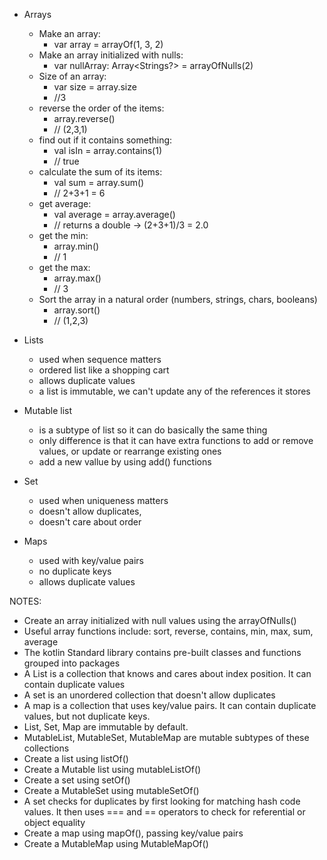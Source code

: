 * Arrays
  * Make an array: 
    * var array = arrayOf(1, 3, 2)
  * Make an array initialized with nulls: 
    * var nullArray: Array<Strings?> = arrayOfNulls(2)
  * Size of an array: 
    * var size = array.size 
    * //3
  * reverse the order of the items:
    * array.reverse() 
    * // (2,3,1)
  * find out if it contains something:
    * val isIn = array.contains(1) 
    * // true
  * calculate the sum of its items:
    * val sum = array.sum()
    * // 2+3+1 = 6
  * get average:
    * val average = array.average() 
    * // returns a double -> (2+3+1)/3 = 2.0
  * get the min:
    * array.min() 
    * // 1
  * get the max:
    * array.max()
    * // 3
  * Sort the array in a natural order (numbers, strings, chars, booleans)
    * array.sort()
    * // (1,2,3)

* Lists 
  * used when sequence matters
  * ordered list like a shopping cart
  * allows duplicate values
  * a list is immutable, we can't update any of the references it stores
* Mutable list
  * is a subtype of list so it can do basically the same thing
  * only difference is that it can have extra functions to add or remove values, or update or rearrange existing ones
  * add a new vallue by using add() functions
* Set
  * used when uniqueness matters
  * doesn't allow duplicates,
  * doesn't care about order
* Maps
  * used with key/value pairs
  * no duplicate keys
  * allows duplicate values

NOTES:

* Create an array initialized with null values using the arrayOfNulls()
* Useful array functions include: sort, reverse, contains, min, max, sum, average
* The kotlin Standard library contains pre-built classes and functions grouped into packages
* A List is a collection that knows and cares about index position. It can contain duplicate values
* A set is an unordered collection that doesn't allow duplicates
* A map is a collection that uses key/value pairs. It can contain duplicate values, but not duplicate keys.
* List, Set, Map are immutable by default. 
* MutableList, MutableSet, MutableMap are mutable subtypes of these collections
* Create a list using listOf()
* Create a Mutable list using mutableListOf()
* Create a set using setOf()
* Create a MutableSet using mutableSetOf()
* A set checks for duplicates by first looking for matching hash code values. It then uses === and == operators to check for referential or object equality
* Create a map using mapOf(), passing key/value pairs
* Create a MutableMap using MutableMapOf()